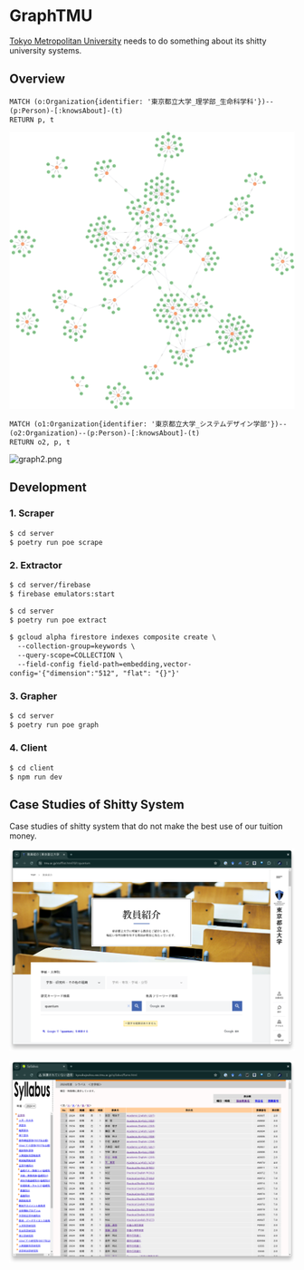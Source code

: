 # GraphTMU

[Tokyo Metropolitan University][TMU] needs to do something about its shitty university systems.

## Overview

```cypher
MATCH (o:Organization{identifier: '東京都立大学_理学部_生命科学科'})--(p:Person)-[:knowsAbout]-(t)
RETURN p, t
```

![graph1.png](./docs/graph1.png)

```cypher
MATCH (o1:Organization{identifier: '東京都立大学_システムデザイン学部'})--(o2:Organization)--(p:Person)-[:knowsAbout]-(t)
RETURN o2, p, t
```

![graph2.png](./docs/graph2.png)

## Development

### 1. Scraper

```shell
$ cd server
$ poetry run poe scrape
```

### 2. Extractor

```shell
$ cd server/firebase
$ firebase emulators:start
```

```shell
$ cd server
$ poetry run poe extract
```

```shell
$ gcloud alpha firestore indexes composite create \
  --collection-group=keywords \
  --query-scope=COLLECTION \
  --field-config field-path=embedding,vector-config='{"dimension":"512", "flat": "{}"}'
```

### 3. Grapher

```shell
$ cd server
$ poetry run poe graph
```

### 4. Client

```shell
$ cd client
$ npm run dev
```

## Case Studies of Shitty System

Case studies of shitty system that do not make the best use of our tuition money.

![shitty1.png](./docs/shitty1.png)

![shitty2.png](./docs/shitty2.png)

[TMU]: https://www.tmu.ac.jp/

